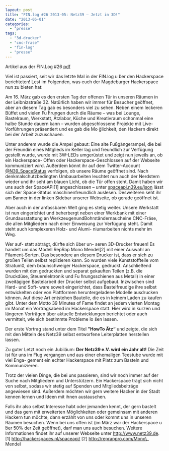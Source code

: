 ```yaml
---
layout: post
title: "FIN.log #26 2013-05: Netz39 – Jetzt in 3D!"
date: "2013-05-01"
categories: 
  - "presse"
tags: 
  - "3d-drucker"
  - "cnc-frase"
  - "fin-log"
  - "presse"
---
```


Artikel aus der FIN.Log #26 [pdf](http://faraweb.cs.uni-magdeburg.de/sites/default/files/finlog26.pdf)

Viel ist passiert, seit wir das letzte Mal in der FIN.log u ̈ber den Hackerspace berichteten! Lest im Folgenden, was euch der Magdeburger Hackerspace nun zu bieten hat:

Am 16. März gab es den ersten Tag der offenen Tür in unseren Räumen in der Leibnizstraße 32. Natürlich haben wir immer für Besucher geöffnet, aber an diesem Tag gab es besonders viel zu sehen. Neben einem leckeren Büffet und vielen Fu ̈hrungen durch die Räume – was bei Lounge, Bastelraum, Werkstatt, Ätzlabor, Küche und Kreativraum schonmal eine halbe Stunde dauern kann – wurden abgeschlossene Projekte mit Live-Vorführungen präsentiert und es gab die Mo ̈glichkeit, den Hackern direkt bei der Arbeit zuzuschauen.

Unter anderem wurde die Ampel gebaut: Eine alte Fußgängerampel, die bei der Freundin eines Mitglieds im Keller lag und freundlich zur Verfügung gestellt wurde, wurde mit 3W-LEDs umgerüstet und zeigt nun jeweils an, ob ein Hackerspace- Offen oder Hackerspace-Geschlossen auf der Webseite kommuniziert wird. Außerdem könnt ihr auf dem Twitter-Account [@N39\_SpaceStatus](https://twitter.com/N39_spacestatus) verfolgen, ob unsere Räume geöffnet sind. Nach denkmalschutzbedingten Umbauarbeiten leuchtet nun auch der Nerdstern wieder und ihr seht am blauen Licht, ob die Tür offen steht. Damit haben wir uns auch der SpaceAPI\[1\] angeschlossen – unter [spaceapi.n39.eu/json](spaceapi.n39.eu/json) lässt sich der Space-Status maschinenfreundlich auslesen. Desweiteren seht ihr am Banner in der linken Sidebar unserer Webseite, ob gerade geöffnet ist.

Aber auch in der anfassbaren Welt ging es stetig weiter. Unsere Werkstatt ist nun eingerichtet und beherbergt neben einer Werkbank mit einer Grundausstattung an WerkzeugenundBohrständernaucheine CNC-Fräse, die allen Mitgliedern nach einer Einweisung zur Verfügung steht. Damit steht auch komplexeren Holz- und Alumi- niumarbeiten nichts mehr im Weg.

Wer auf- statt abträgt, dürfte sich über un- seren 3D-Drucker freuen! Es handelt um das Modell RepRap Mono Mendel\[2\] mit einer Auswahl an Filament-Sorten. Das besondere an diesem Drucker ist, dass er sich zu großen Teilen selbst replizieren kann. So wurden viele Kunststoffteile vom Stratum0, dem braunschweiger Hackerspace, gedruckt. Anschließend wurden mit den gedruckten und separat gekauften Teilen (z.B. die Druckdüse, Steuerelektronik und Fu ̈hrungsschienen aus Metall) in einer zweitägigen Bastelarbeit der Drucker selbst aufgebaut. Inzwischen sind Hard- und Soft- ware soweit eingerichtet, dass Bastelfreudige ihre selbst entwickelten oder von Plattformen heruntergeladene Modelle ausdrucken können. Auf diese Art entstehen Bauteile, die es in keinem Laden zu kaufen gibt. Unter dem Motto 39 Minutes of Fame findet an jedem vierten Montag im Monat ein Vortragsabend im Hackerspace statt. Hier wird in kurzen und längeren Vorträgen über aktuelle Entwicklungen berichtet oder auch vermittelt, wie sich bestimmte Probleme lo ̈sen lassen.

Der erste Vortrag stand unter dem Titel **”HowTo Ätz“** und zeigte, die sich mit den Mitteln des Netz39 selbst entworfene Leiterplatten herstellen lassen.

Zu guter Letzt noch ein Jubiläum: **Der Netz39 e.V. wird ein Jahr alt!** Die Zeit ist für uns im Flug vergangen und aus einer ehemaligen Teestube wurde mit viel Enga- gement ein echter Hackerspace mit Platz zum Basteln und Kommunizieren.

Trotz der vielen Dinge, die bei uns passieren, sind wir noch immer auf der Suche nach Mitgliedern und Unterstützern. Ein Hackerspace trägt sich nicht von selbst, sodass wir stetig auf Spenden und Mitgliedsbeiträge angewiesen sind. Außerdem möchten wir gern weitere Hacker in der Stadt kennen lernen und Ideen mit ihnen austauschen.

Falls ihr also selbst Interesse habt oder jemanden kennt, der gern bastelt und das gern mit erweiterten Möglichkeiten oder gemeinsam mit anderen Hackern tun möchte, dann erzählt von uns oder kommt uns in unseren Räumen besuchen. Wenn bei uns offen ist (im März war der Hackerspace u ̈ber 50% der Zeit geöffnet), darf man uns auch besuchen. Weitere Informationen findet ihr auf unserer Webseite unter http://www.netz39.de. \[1\] http://hackerspaces.nl/spaceapi/ \[2\] http://reprappro.com/Mono\_ Mendel
